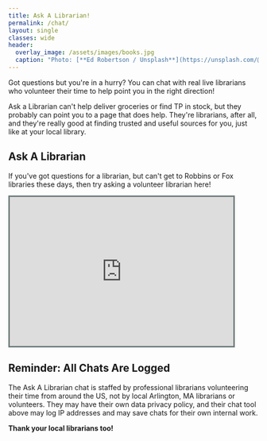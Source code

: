 ```yaml
---
title: Ask A Librarian!
permalink: /chat/
layout: single
classes: wide
header:
  overlay_image: /assets/images/books.jpg
  caption: "Photo: [**Ed Robertson / Unsplash**](https://unsplash.com/@eddrobertson)"
---
```


Got questions but you're in a hurry?  You can chat with real live librarians who volunteer their time to help point you in the right direction!

Ask a Librarian can't help deliver groceries or find TP in stock, but they probably can point you to a page that does help.  They're librarians, after all, and they're really good at finding trusted and useful sources for you, just like at your local library.

## Ask A Librarian

If you've got questions for a librarian, but can't get to Robbins or Fox libraries these days, then try asking a volunteer librarian here!

<div class="libraryh3lp" style="" data-lh3-jid="mutualaidarlington@chat.libraryh3lp.com">
  <iframe src="https://libraryh3lp.com/chat/mutualaidarlington@chat.libraryh3lp.com?skin=31832" frameborder="1" style="width: 450px; height: 300px; border: 3px solid #717D7E;"></iframe>
</div>


## Reminder: All Chats Are Logged

The Ask A Librarian chat is staffed by professional librarians volunteering their time from around the US, not by local Arlington, MA librarians or volunteers.  They may have their own data privacy policy, and their chat tool above may log IP addresses and may save chats for their own internal work. 


**Thank your local librarians too!**